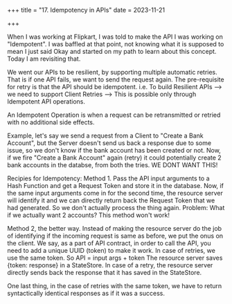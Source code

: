+++
title = "17. Idempotency in APIs"
date = 2023-11-21

+++

When I was working at Flipkart, I was told to make the API I was working on "Idempotent". I was baffled at that point, not knowing what it is supposed to mean I just said Okay and started on my path to learn about this concept. Today I am revisiting that.

We went our APIs to be resilient, by supporting multiple automatic retries. That is if one API fails, we want to send the request again. The pre-requisite for retry is that the API should be idempotent.
i.e. To build Resilient APIs --> we need to support Client Retries --> This is possible only through Idempotent API operations.

An Idempotent Operation is when a request can be retransmitted or retried with no additional side effects. 

Example, let's say we send a request from a Client to "Create a Bank Account", but the Server doesn't send us back a response due to some issue, so we don't know if the bank account has been created or not. Now, if we fire "Create a Bank Account" again (retry) it could potentially create 2 bank accounts in the databse, from both the tries. WE DONT WANT THIS!

Recipies for Idempotency:
Method 1. Pass the API input arguments to a Hash Function and get a Request Token and store it in the database. Now, if the same input arguments come in for the second time, the resource server will identify it and we can directly return back the Request Token that we had generated. So we don't actually process the thing again.
Problem: What if we actually want 2 accounts? This method won't work!

Method 2, the better way. Instead of making the resource server do the job of identifying if the incoming request is same as before, we put the onus on the client. We say, as a part of API contract, in order to call the API, you need to add a unique UUID (token) to make it work.
In case of retries, we use the same token. So API = input args + token
The resource server saves {token: response} in a StateStore. In case of a retry, the resource server directly sends back the response that it has saved in the StateStore.

One last thing, in the case of retries with the same token, we have to return syntactically identical responses as if it was a success.